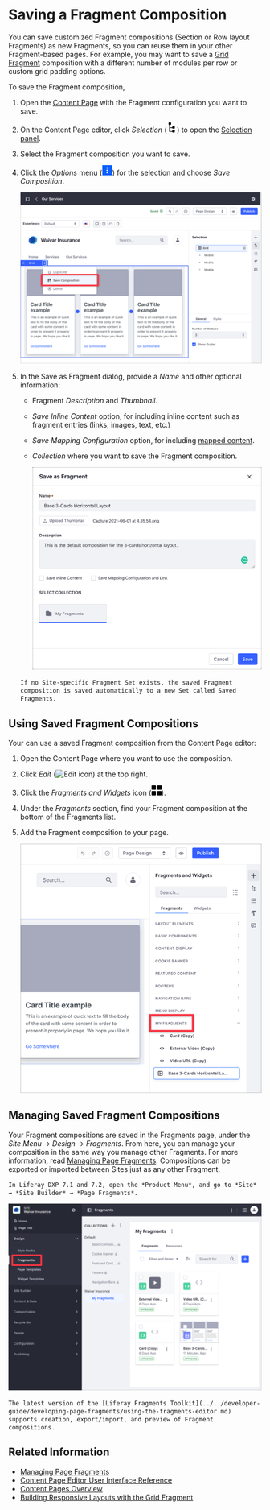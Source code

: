 # Saving a Fragment Composition

You can save customized Fragment compositions (Section or Row layout Fragments) as new Fragments, so you can reuse them in your other Fragment-based pages. For example, you may want to save a [Grid Fragment](../../creating-pages/building-and-managing-content-pages/configuring-elements-on-content-pages.md#configuring-the-grid-fragment) composition with a different number of modules per row or custom grid padding options.

To save the Fragment composition,

1. Open the [Content Page](../../creating-pages/building-and-managing-content-pages/content-pages-overview.md) with the Fragment configuration you want to save.

1. On the Content Page editor, click *Selection* (![Selection](../../../images/icon-pages-tree.png)) to open the [Selection panel](../../creating-pages/building-and-managing-content-pages/content-page-editor-user-interface-reference.md#selection).

1. Select the Fragment composition you want to save.

1. Click the *Options* menu (![Image Properties](../../../images/icon-app-options.png)) for the selection and choose *Save Composition*.

      ![Save the Fragment composition using the Save Composition option in the Options menu.](./saving-a-fragment-composition/images/04.png)

1. In the Save as Fragment dialog, provide a *Name* and other optional information:

    - Fragment *Description* and *Thumbnail*.
    - *Save Inline Content* option, for including inline content such as fragment entries (links, images, text, etc.)
    - *Save Mapping Configuration* option, for including [mapped content](../../creating-pages/building-and-managing-content-pages/configuring-elements-on-content-pages.md#mapping-content).
    - *Collection* where you want to save the Fragment composition.

      ![Provide the information for the Fragment composition in the dialog that appears.](./saving-a-fragment-composition/images/02.png)

    ```{note}
    If no Site-specific Fragment Set exists, the saved Fragment composition is saved automatically to a new Set called Saved Fragments.
    ```

## Using Saved Fragment Compositions

Your can use a saved Fragment composition from the Content Page editor:
  
1. Open the Content Page where you want to use the composition.

1. Click *Edit* (![Edit icon](../../../images/icon-edit.png)) at the top right.

1. Click the *Fragments and Widgets* icon (![Fragments and Widgets icon](../../../images/icon-cards2.png)).

1. Under the *Fragments* section, find your Fragment composition at the bottom of the Fragments list.

1. Add the Fragment composition to your page.

    ![The saved Fragment composition can be used immediately.](./saving-a-fragment-composition/images/06.png)

## Managing Saved Fragment Compositions

Your Fragment compositions are saved in the Fragments page, under the *Site Menu* &rarr; *Design* &rarr; *Fragments*. From here, you can manage your composition in the same way you manage other Fragments. For more information, read [Managing Page Fragments](./managing-page-fragments.md). Compositions can be exported or imported between Sites just as any other Fragment.

```{note}
In Liferay DXP 7.1 and 7.2, open the *Product Menu*, and go to *Site* → *Site Builder* → *Page Fragments*.
```

![The saved Fragment composition can be used immediately.](./saving-a-fragment-composition/images/05.png)

```{note}
The latest version of the [Liferay Fragments Toolkit](../../developer-guide/developing-page-fragments/using-the-fragments-editor.md) supports creation, export/import, and preview of Fragment compositions.
```

## Related Information

- [Managing Page Fragments](./managing-page-fragments.md)
- [Content Page Editor User Interface Reference](../../creating-pages/building-and-managing-content-pages/content-page-editor-user-interface-reference.md)
- [Content Pages Overview](../../creating-pages/building-and-managing-content-pages/content-pages-overview.md)
- [Building Responsive Layouts with the Grid Fragment](../../optimizing-sites/building-a-responsive-site/building-responsive-layouts-with-the-grid-fragment.md)
